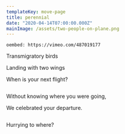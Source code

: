 ```yaml
---
templateKey: move-page
title: perennial
date: "2020-04-14T07:00:00.000Z"
mainImage: /assets/two-people-on-plane.png
---
```



<div class="lines-3"></div>

`oembed: https://vimeo.com/487019177`

Transmigratory birds

Landing with two wings

When is your next flight?

<img src="/assets/ezgif.com-video-to-gif-copy.gif" alt="" title="" class="middle"></img>

<div class="lines-3"></div>

Without knowing where you were going,

We celebrated your departure.

<div class="lines-2"></div>

<img src="/assets/ezgif.com-video-to-gif.gif" alt="" title="" class="middle"></img>

<div class="lines-2"></div>

Hurrying to where?

<div class="lines-4"></div>